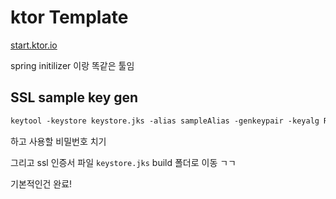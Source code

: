 # ktor Template

[start.ktor.io](https://start.ktor.io/)

spring initilizer 이랑 똑같은 툴임


## SSL sample key gen

```ps
keytool -keystore keystore.jks -alias sampleAlias -genkeypair -keyalg RSA -keysize 4096 -validity 3 -dname 'CN=localhost, OU=ktor, O=ktor, L=Unspecified, ST=Unspecified, C=US'
```

하고 사용할 비밀번호 치기

그리고 ssl 인증서 파일 `keystore.jks` build 폴더로 이동 ㄱㄱ

기본적인건 완료!